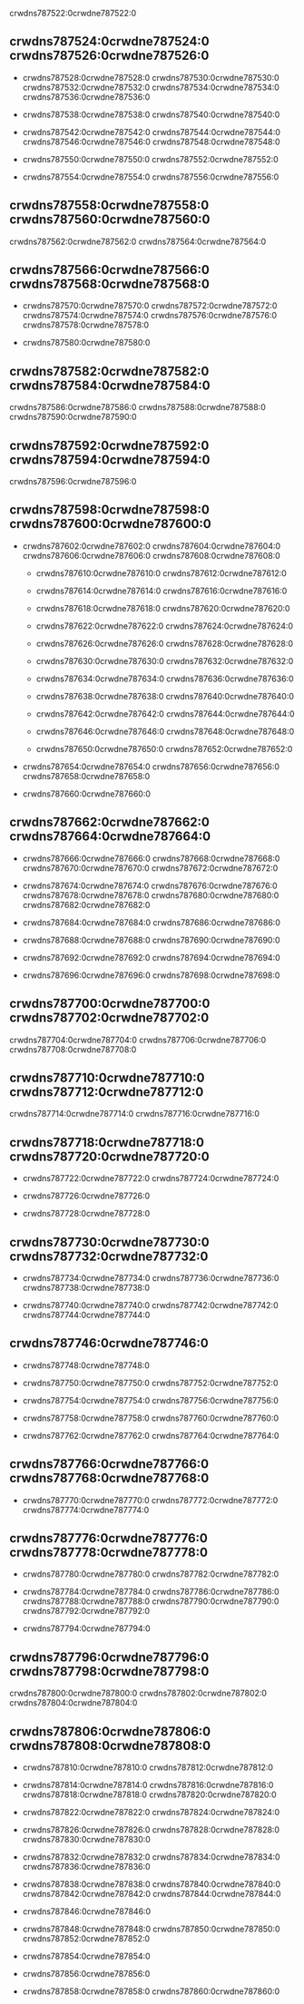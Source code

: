 crwdns787522:0crwdne787522:0

## crwdns787524:0crwdne787524:0 crwdns787526:0crwdne787526:0

- crwdns787528:0crwdne787528:0 crwdns787530:0crwdne787530:0 crwdns787532:0crwdne787532:0 crwdns787534:0crwdne787534:0 crwdns787536:0crwdne787536:0

- crwdns787538:0crwdne787538:0 crwdns787540:0crwdne787540:0

- crwdns787542:0crwdne787542:0 crwdns787544:0crwdne787544:0 crwdns787546:0crwdne787546:0 crwdns787548:0crwdne787548:0

- crwdns787550:0crwdne787550:0 crwdns787552:0crwdne787552:0

- crwdns787554:0crwdne787554:0 crwdns787556:0crwdne787556:0

## crwdns787558:0crwdne787558:0 crwdns787560:0crwdne787560:0

crwdns787562:0crwdne787562:0 crwdns787564:0crwdne787564:0

## crwdns787566:0crwdne787566:0 crwdns787568:0crwdne787568:0

- crwdns787570:0crwdne787570:0 crwdns787572:0crwdne787572:0 crwdns787574:0crwdne787574:0 crwdns787576:0crwdne787576:0 crwdns787578:0crwdne787578:0

- crwdns787580:0crwdne787580:0

## crwdns787582:0crwdne787582:0 crwdns787584:0crwdne787584:0

crwdns787586:0crwdne787586:0 crwdns787588:0crwdne787588:0 crwdns787590:0crwdne787590:0

## crwdns787592:0crwdne787592:0 crwdns787594:0crwdne787594:0

crwdns787596:0crwdne787596:0

## crwdns787598:0crwdne787598:0 crwdns787600:0crwdne787600:0

- crwdns787602:0crwdne787602:0 crwdns787604:0crwdne787604:0 crwdns787606:0crwdne787606:0 crwdns787608:0crwdne787608:0
    
    - crwdns787610:0crwdne787610:0 crwdns787612:0crwdne787612:0
    
    - crwdns787614:0crwdne787614:0 crwdns787616:0crwdne787616:0
    
    - crwdns787618:0crwdne787618:0 crwdns787620:0crwdne787620:0
    
    - crwdns787622:0crwdne787622:0 crwdns787624:0crwdne787624:0
    
    - crwdns787626:0crwdne787626:0 crwdns787628:0crwdne787628:0
    
    - crwdns787630:0crwdne787630:0 crwdns787632:0crwdne787632:0
    
    - crwdns787634:0crwdne787634:0 crwdns787636:0crwdne787636:0
    
    - crwdns787638:0crwdne787638:0 crwdns787640:0crwdne787640:0
    
    - crwdns787642:0crwdne787642:0 crwdns787644:0crwdne787644:0
    
    - crwdns787646:0crwdne787646:0 crwdns787648:0crwdne787648:0
    
    - crwdns787650:0crwdne787650:0 crwdns787652:0crwdne787652:0

- crwdns787654:0crwdne787654:0 crwdns787656:0crwdne787656:0 crwdns787658:0crwdne787658:0

- crwdns787660:0crwdne787660:0

## crwdns787662:0crwdne787662:0 crwdns787664:0crwdne787664:0

- crwdns787666:0crwdne787666:0 crwdns787668:0crwdne787668:0 crwdns787670:0crwdne787670:0 crwdns787672:0crwdne787672:0

- crwdns787674:0crwdne787674:0 crwdns787676:0crwdne787676:0 crwdns787678:0crwdne787678:0 crwdns787680:0crwdne787680:0 crwdns787682:0crwdne787682:0

- crwdns787684:0crwdne787684:0 crwdns787686:0crwdne787686:0

- crwdns787688:0crwdne787688:0 crwdns787690:0crwdne787690:0

- crwdns787692:0crwdne787692:0 crwdns787694:0crwdne787694:0

- crwdns787696:0crwdne787696:0 crwdns787698:0crwdne787698:0

## crwdns787700:0crwdne787700:0 crwdns787702:0crwdne787702:0

crwdns787704:0crwdne787704:0 crwdns787706:0crwdne787706:0 crwdns787708:0crwdne787708:0

## crwdns787710:0crwdne787710:0 crwdns787712:0crwdne787712:0

crwdns787714:0crwdne787714:0 crwdns787716:0crwdne787716:0

## crwdns787718:0crwdne787718:0 crwdns787720:0crwdne787720:0

- crwdns787722:0crwdne787722:0 crwdns787724:0crwdne787724:0

- crwdns787726:0crwdne787726:0

- crwdns787728:0crwdne787728:0

## crwdns787730:0crwdne787730:0 crwdns787732:0crwdne787732:0

- crwdns787734:0crwdne787734:0 crwdns787736:0crwdne787736:0 crwdns787738:0crwdne787738:0

- crwdns787740:0crwdne787740:0 crwdns787742:0crwdne787742:0 crwdns787744:0crwdne787744:0

## crwdns787746:0crwdne787746:0

- crwdns787748:0crwdne787748:0

- crwdns787750:0crwdne787750:0 crwdns787752:0crwdne787752:0

- crwdns787754:0crwdne787754:0 crwdns787756:0crwdne787756:0

- crwdns787758:0crwdne787758:0 crwdns787760:0crwdne787760:0

- crwdns787762:0crwdne787762:0 crwdns787764:0crwdne787764:0

## crwdns787766:0crwdne787766:0 crwdns787768:0crwdne787768:0

- crwdns787770:0crwdne787770:0 crwdns787772:0crwdne787772:0 crwdns787774:0crwdne787774:0

## crwdns787776:0crwdne787776:0 crwdns787778:0crwdne787778:0

- crwdns787780:0crwdne787780:0 crwdns787782:0crwdne787782:0

- crwdns787784:0crwdne787784:0 crwdns787786:0crwdne787786:0 crwdns787788:0crwdne787788:0 crwdns787790:0crwdne787790:0 crwdns787792:0crwdne787792:0

- crwdns787794:0crwdne787794:0

## crwdns787796:0crwdne787796:0 crwdns787798:0crwdne787798:0

crwdns787800:0crwdne787800:0 crwdns787802:0crwdne787802:0 crwdns787804:0crwdne787804:0

## crwdns787806:0crwdne787806:0 crwdns787808:0crwdne787808:0

- crwdns787810:0crwdne787810:0 crwdns787812:0crwdne787812:0

- crwdns787814:0crwdne787814:0 crwdns787816:0crwdne787816:0 crwdns787818:0crwdne787818:0 crwdns787820:0crwdne787820:0

- crwdns787822:0crwdne787822:0 crwdns787824:0crwdne787824:0

- crwdns787826:0crwdne787826:0 crwdns787828:0crwdne787828:0 crwdns787830:0crwdne787830:0

- crwdns787832:0crwdne787832:0 crwdns787834:0crwdne787834:0 crwdns787836:0crwdne787836:0

- crwdns787838:0crwdne787838:0 crwdns787840:0crwdne787840:0 crwdns787842:0crwdne787842:0 crwdns787844:0crwdne787844:0

- crwdns787846:0crwdne787846:0

- crwdns787848:0crwdne787848:0 crwdns787850:0crwdne787850:0 crwdns787852:0crwdne787852:0

- crwdns787854:0crwdne787854:0

- crwdns787856:0crwdne787856:0

- crwdns787858:0crwdne787858:0 crwdns787860:0crwdne787860:0